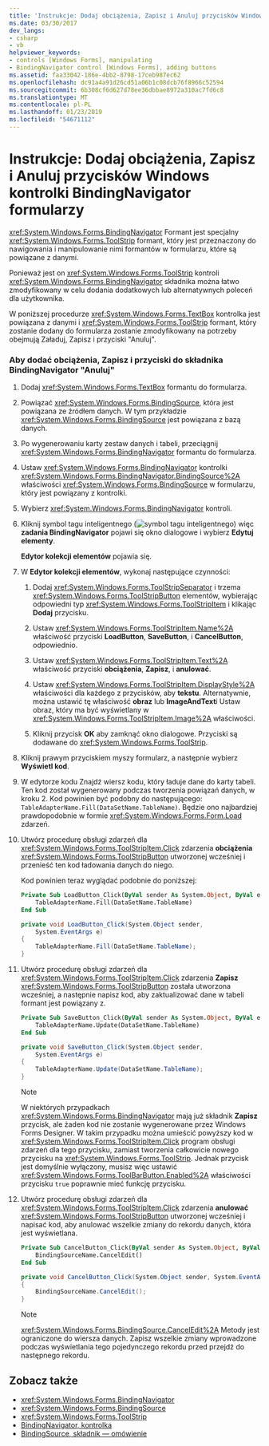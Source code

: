 ```yaml
---
title: 'Instrukcje: Dodaj obciążenia, Zapisz i Anuluj przycisków Windows kontrolki BindingNavigator formularzy'
ms.date: 03/30/2017
dev_langs:
- csharp
- vb
helpviewer_keywords:
- controls [Windows Forms], manipulating
- BindingNavigator control [Windows Forms], adding buttons
ms.assetid: faa33042-186e-4bb2-8798-17ceb987ec62
ms.openlocfilehash: dc91a4a91d26cd51a06b1c08dcb76f8966c52594
ms.sourcegitcommit: 6b308cf6d627d78ee36dbbae8972a310ac7fd6c8
ms.translationtype: MT
ms.contentlocale: pl-PL
ms.lasthandoff: 01/23/2019
ms.locfileid: "54671112"
---
```

# <a name="how-to-add-load-save-and-cancel-buttons-to-the-windows-forms-bindingnavigator-control"></a>Instrukcje: Dodaj obciążenia, Zapisz i Anuluj przycisków Windows kontrolki BindingNavigator formularzy
<xref:System.Windows.Forms.BindingNavigator> Formant jest specjalny <xref:System.Windows.Forms.ToolStrip> formant, który jest przeznaczony do nawigowania i manipulowanie nimi formantów w formularzu, które są powiązane z danymi.  
  
 Ponieważ jest on <xref:System.Windows.Forms.ToolStrip> kontroli <xref:System.Windows.Forms.BindingNavigator> składnika można łatwo zmodyfikowany w celu dodania dodatkowych lub alternatywnych poleceń dla użytkownika.  
  
 W poniższej procedurze <xref:System.Windows.Forms.TextBox> kontrolka jest powiązana z danymi i <xref:System.Windows.Forms.ToolStrip> formant, który zostanie dodany do formularza zostanie zmodyfikowany na potrzeby obejmują Załaduj, Zapisz i przyciski "Anuluj".  
  
### <a name="to-add-load-save-and-cancel-buttons-to-the-bindingnavigator-component"></a>Aby dodać obciążenia, Zapisz i przyciski do składnika BindingNavigator "Anuluj"  
  
1.  Dodaj <xref:System.Windows.Forms.TextBox> formantu do formularza.  
  
2.  Powiązać <xref:System.Windows.Forms.BindingSource>, która jest powiązana ze źródłem danych. W tym przykładzie <xref:System.Windows.Forms.BindingSource> jest powiązana z bazą danych.  
  
3.  Po wygenerowaniu karty zestaw danych i tabeli, przeciągnij <xref:System.Windows.Forms.BindingNavigator> formantu do formularza.  
  
4.  Ustaw <xref:System.Windows.Forms.BindingNavigator> kontrolki <xref:System.Windows.Forms.BindingNavigator.BindingSource%2A> właściwości <xref:System.Windows.Forms.BindingSource> w formularzu, który jest powiązany z kontrolki.  
  
5.  Wybierz <xref:System.Windows.Forms.BindingNavigator> kontroli.  
  
6.  Kliknij symbol tagu inteligentnego (![symbol tagu inteligentnego](../../../../docs/framework/winforms/controls/media/vs-winformsmttagglyph.gif "VS_WinFormSmtTagGlyph")) więc **zadania BindingNavigator** pojawi się okno dialogowe i wybierz **Edytuj elementy**.  
  
     **Edytor kolekcji elementów** pojawia się.  
  
7.  W **Edytor kolekcji elementów**, wykonaj następujące czynności:  
  
    1.  Dodaj <xref:System.Windows.Forms.ToolStripSeparator> i trzema <xref:System.Windows.Forms.ToolStripButton> elementów, wybierając odpowiedni typ <xref:System.Windows.Forms.ToolStripItem> i klikając **Dodaj** przycisku.  
  
    2.  Ustaw <xref:System.Windows.Forms.ToolStripItem.Name%2A> właściwość przyciski **LoadButton**, **SaveButton**, i **CancelButton**, odpowiednio.  
  
    3.  Ustaw <xref:System.Windows.Forms.ToolStripItem.Text%2A> właściwość przyciski **obciążenia**, **Zapisz**, i **anulować**.  
  
    4.  Ustaw <xref:System.Windows.Forms.ToolStripItem.DisplayStyle%2A> właściwości dla każdego z przycisków, aby **tekstu**. Alternatywnie, można ustawić tę właściwość **obraz** lub **ImageAndText**i Ustaw obraz, który ma być wyświetlany w <xref:System.Windows.Forms.ToolStripItem.Image%2A> właściwości.  
  
    5.  Kliknij przycisk **OK** aby zamknąć okno dialogowe. Przyciski są dodawane do <xref:System.Windows.Forms.ToolStrip>.  
  
8.  Kliknij prawym przyciskiem myszy formularz, a następnie wybierz **Wyświetl kod**.  
  
9. W edytorze kodu Znajdź wiersz kodu, który ładuje dane do karty tabeli. Ten kod został wygenerowany podczas tworzenia powiązań danych, w kroku 2. Kod powinien być podobny do następującego: `TableAdapterName.Fill(DataSetName.TableName)`. Będzie ono najbardziej prawdopodobnie w formie <xref:System.Windows.Forms.Form.Load> zdarzeń.  
  
10. Utwórz procedurę obsługi zdarzeń dla <xref:System.Windows.Forms.ToolStripItem.Click> zdarzenia **obciążenia** <xref:System.Windows.Forms.ToolStripButton> utworzonej wcześniej i przenieść ten kod ładowania danych do niego.  
  
     Kod powinien teraz wyglądać podobnie do poniższej:  
  
    ```vb  
    Private Sub LoadButton_Click(ByVal sender As System.Object, ByVal e As System.EventArgs) Handles LoadButton.Click  
        TableAdapterName.Fill(DataSetName.TableName)  
    End Sub  
    ```  
  
    ```csharp  
    private void LoadButton_Click(System.Object sender,   
        System.EventArgs e)  
    {  
        TableAdapterName.Fill(DataSetName.TableName);  
    }  
    ```  
  
11. Utwórz procedurę obsługi zdarzeń dla <xref:System.Windows.Forms.ToolStripItem.Click> zdarzenia **Zapisz** <xref:System.Windows.Forms.ToolStripButton> została utworzona wcześniej, a następnie napisz kod, aby zaktualizować dane w tabeli formant jest powiązany z.  
  
    ```vb  
    Private Sub SaveButton_Click(ByVal sender As System.Object, ByVal e As System.EventArgs) Handles SaveButton.Click  
        TableAdapterName.Update(DataSetName.TableName)  
    End Sub  
    ```  
  
    ```csharp  
    private void SaveButton_Click(System.Object sender,   
        System.EventArgs e)  
    {  
        TableAdapterName.Update(DataSetName.TableName);  
    }  
    ```  
  
    > [!NOTE]
    > W niektórych przypadkach <xref:System.Windows.Forms.BindingNavigator> mają już składnik **Zapisz** przycisk, ale żaden kod nie zostanie wygenerowane przez Windows Forms Designer. W takim przypadku można umieścić powyższy kod w <xref:System.Windows.Forms.ToolStripItem.Click> program obsługi zdarzeń dla tego przycisku, zamiast tworzenia całkowicie nowego przycisku na <xref:System.Windows.Forms.ToolStrip>. Jednak przycisk jest domyślnie wyłączony, musisz więc ustawić <xref:System.Windows.Forms.ToolBarButton.Enabled%2A> właściwości przycisku `true` poprawnie mieć funkcję przycisku.
  
12. Utwórz procedurę obsługi zdarzeń dla <xref:System.Windows.Forms.ToolStripItem.Click> zdarzenia **anulować** <xref:System.Windows.Forms.ToolStripButton> utworzonej wcześniej i napisać kod, aby anulować wszelkie zmiany do rekordu danych, która jest wyświetlana.  
  
    ```vb  
    Private Sub CancelButton_Click(ByVal sender As System.Object, ByVal e As System.EventArgs) Handles CancelButton.Click  
        BindingSourceName.CancelEdit()  
    End Sub  
    ```  
  
    ```csharp  
    private void CancelButton_Click(System.Object sender, System.EventArgs e)  
    {  
        BindingSourceName.CancelEdit();  
    }  
    ```  
  
    > [!NOTE]
    >  <xref:System.Windows.Forms.BindingSource.CancelEdit%2A> Metody jest ograniczone do wiersza danych. Zapisz wszelkie zmiany wprowadzone podczas wyświetlania tego pojedynczego rekordu przed przejdź do następnego rekordu.  
  
## <a name="see-also"></a>Zobacz także
- <xref:System.Windows.Forms.BindingNavigator>
- <xref:System.Windows.Forms.BindingSource>
- <xref:System.Windows.Forms.ToolStrip>
- [BindingNavigator, kontrolka](../../../../docs/framework/winforms/controls/bindingnavigator-control-windows-forms.md)
- [BindingSource, składnik — omówienie](../../../../docs/framework/winforms/controls/bindingsource-component-overview.md)
